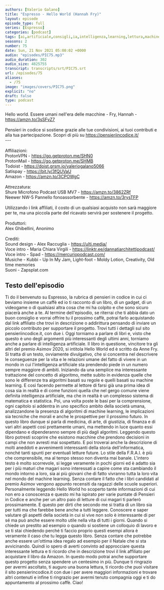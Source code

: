 ```yaml
---
authors: [Valerio Galano]
title: "Espresso - Hello World (Hannah Fry)"
layout: episode
episode_type: full
series: [Espresso]
categories: [podcast]
tags: [ai,artificiale,consigli,ia,intelligenza,learning,lettura,machine]
seasons: 2
number: 75
date: Sun, 21 Nov 2021 05:00:02 +0000
audio: "episodes/PIC75.mp3"
audio_duration: 302
audio_size: 4825755
transcript: transcripts/srt/PIC75.srt
url: /episodes/75
aliases: 
  - /75
image: "images/covers/PIC75.png"
explicit: "no"
draft: false
type: podcast
---
```

Hello world. Essere umani nell'era delle macchine - Fry, Hannah - <a href="https://amzn.to/3sSFvZ7" rel="noopener">https://amzn.to/3sSFvZ7</a> <br /><br />Pensieri in codice si sostiene grazie alle tue condivisioni, ai tuoi contributi e alla tua partecipazione. Scopri di più su <a href="https://pensieriincodice.it/" rel="noopener">https://pensieriincodice.it/</a> <br />---<br /><br />Affiliazioni:<br />ProtonVPN - <a href="https://go.getproton.me/SHN0" rel="noopener">https://go.getproton.me/SHN0</a> <br />ProtonMail - <a href="https://go.getproton.me/SHMB" rel="noopener">https://go.getproton.me/SHMB</a> <br />Todoist - <a href="https://doist.grsm.io/valeriogalano5066" rel="noopener">https://doist.grsm.io/valeriogalano5066</a> <br />Satispay - <a href="https://bit.ly/3fQUVaU" rel="noopener">https://bit.ly/3fQUVaU</a> <br />Amazon - <a href="https://amzn.to/3CPOWgC" rel="noopener">https://amzn.to/3CPOWgC</a> <br /><br />Attrezzatura:<br />Shure Microfono Podcast USB MV7 - <a href="https://amzn.to/3862ZRf" rel="noopener">https://amzn.to/3862ZRf</a> <br />Neewer NW-5 Pannello fonoassorbente - <a href="https://amzn.to/3rysTFP" rel="noopener">https://amzn.to/3rysTFP</a> <br /><br />Utilizzando i link affiliati, il costo di un qualsiasi acquisto non sarà maggiore per te, ma una piccola parte del ricavato servirà per sostenere il progetto.<br /><br />Produttori:<br />Alex Ghibellini, Anonimo<br /><br />Crediti:<br />Sound design - Alex Raccuglia - <a href="https://ulti.media/" rel="noopener">https://ulti.media/</a> <br />Voce intro - Maria Chiara Virgili - <a href="https://linktr.ee/dannatiarchitettipodcast/" rel="noopener">https://linktr.ee/dannatiarchitettipodcast/</a>  <br />Voce intro - Spad - <a href="https://mercuriopodcast.com/" rel="noopener">https://mercuriopodcast.com/</a> <br />Musiche - Kubbi - Up In My Jam, Light-foot - Moldy Lotion, Creativity, Old time memories<br />Suoni - Zapsplat.com

<!-- more -->

## Testo dell'episodio

Ti do il benvenuto su Espresso, la rubrica di pensieri in codice in cui ci beviamo insieme
un caffè ed io ti racconto di un libro, di un gadget, di un videogame o di qualsiasi
altra cosa che mi ha colpito e che sono sicuro piacerà anche a te.
Al termine dell'episodio, se riterrai che ti abbia dato un buon consiglio e vorrai offrire
tu il prossimo caffè, potrai farlo acquistando dal link affiliato che trovi in descrizione
o addirittura pensando di inviare un piccolo contributo per supportare il progetto. Trovi
tutti i dettagli sul sito pensieriincodice.it, con due i.
Oggi torniamo a parlare di libri e, visto che questo è uno degli argomenti più interessanti
degli ultimi anni, torniamo anche a parlare di intelligenza artificiale. Il libro in questione,
vincitore tra gli altri del premio Asimov 2020, si intitola Hello World ed è scritto
da Anne Fry. Si tratta di un testo, ovviamente divulgativo, che si concentra nel descrivere
le conseguenze per la vita e le relazioni umane del fatto di vivere in un mondo in
cui l'intelligenza artificiale sta prendendo piede in un numero sempre maggiore di ambiti.
Iniziando da una semplice ma interessante trattazione del concetto di algoritmo, mette
subito in evidenza quelle che sono le differenze tra algoritmi basati su regole e quelli basati
su machine learning. E così facendo permette al lettore di farsi già una prima idea di
cosa sia in realtà e di come funzioni quella che nel gergo comune viene definita intelligenza
artificiale, ma che in realtà è un complesso sistema di matematica e statistica. Poi,
una volta poste le basi per la comprensione, ogni capitolo si addentra in uno specifico
ambito della società umana, analizzandone la presenza di algoritmi di machine learning,
le implicazioni sia tecniche che morali e anche le prospettive per il prossimo futuro.
In questo libro dunque si parla di medicina, di arte, di giustizia, di finanza e di vari
altri aspetti così prettamente umani, ma mettendo in luce quanto essi dipendano e dipenderanno
sempre di più dagli algoritmi. Leggendo questo libro potresti scoprire che esistono macchine
che prendono decisioni in campi che non avresti mai sospettato. E poi troverai anche la descrizione
di molti aneddoti e avvenimenti interessanti della storia dell'informatica, nonché tanti
spunti per eventuali letture future. Lo stile della F.R.A.I. è più che comprensibile, ma al
tempo stesso non diventa mai banale. L'intero testo è molto scorrevole, si legge veramente in pochi
giorni ed è adatto sia per i più maturi che magari sono interessati a capire come sta cambiando il
mondo intorno a loro, sia ai più giovani che di fatto vivranno tutta la loro vita nel mondo del
machine learning. Senza contare il fatto che i libri candidati al premio Asimov vengono appunto
recensiti da ragazzi delle scuole superiori. Personalmente leggendo Hello World ho scoperto
tante informazioni di cui non ero a conoscenza e questo mi ha ispirato per varie puntate di
Pensieri in Codice e anche per un altro paio di letture di cui magari ti parlerò prossimamente. E
questo per dirti che secondo me si tratta di un libro sia per tutti ma che farebbe bene anche a
tutti leggere. Conoscere e saper valutare gli aspetti della società in cui si vive non solo è
interessante di per sé ma può anche essere molto utile nella vita di tutti i giorni. Quando si
chiede un prestito ad esempio o quando si sostiene un colloquio di lavoro e se ti stai chiedendo
perché ti faccio proprio questi esempi allora è veramente il caso che tu legga questo libro.
Senza contare che potrebbe anche essere un'ottima idea regalo ad esempio per il Natale che si sta
avvicinando. Quindi io spero di averti convinto ad approcciare questa interessante lettura e ti
ricordo che in descrizione trovi il link affiliato per acquistare il libro da Amazon. In questo modo
potrai anche supportare questo progetto senza spendere un centesimo in più. Dunque ti ringrazio
per avermi ascoltato, ti auguro una buona lettura, ti ricordo che puoi visitare il sito
pensierincodice.it con due i per avere maggiori informazioni e trovare altri contenuti e infine
ti ringrazio per avermi tenuto compagnia oggi e ti do appuntamento al prossimo caffè. Ciao!

